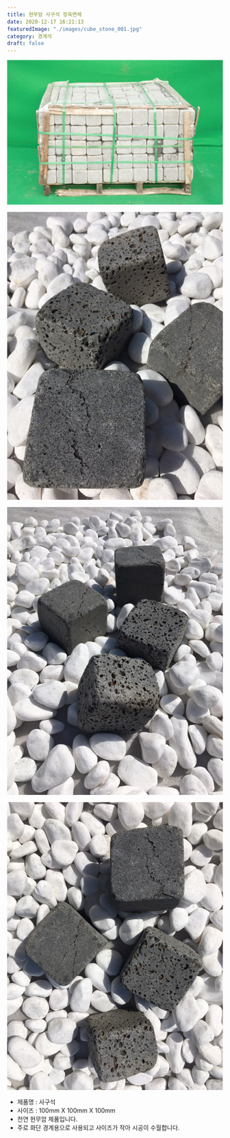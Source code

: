 ```yaml
---
title: 현무암 사구석 정육면체
date: 2020-12-17 16:21:13
featuredImage: "./images/cube_stone_001.jpg"
category: 경계석
draft: false
---
```


![현무암 사구석 정육면체](./images/cube_stone_001.jpg)

![현무암 사구석 정육면체](./images/cube_stone_002.jpg)

![현무암 사구석 정육면체](./images/cube_stone_003.jpg)

![현무암 사구석 정육면체](./images/cube_stone_004.jpg)

- 제품명 : 사구석
- 사이즈 :  100mm X 100mm X 100mm
- 천연 현무암 제품입니다.
- 주로 화단 경계용으로 사용되고 사이즈가 작아 시공이 수월합니다.